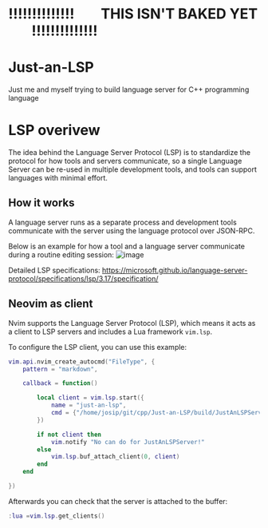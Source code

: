 # !!!!!!!!!!!!!! &nbsp;&nbsp;&nbsp;&nbsp;&nbsp;&nbsp; THIS ISN'T BAKED YET &nbsp;&nbsp;&nbsp;&nbsp;&nbsp;&nbsp;   !!!!!!!!!!!!!!
# Just-an-LSP #
Just me and myself trying to build language server for C++ programming language

# LSP overivew #
The idea behind the Language Server Protocol (LSP) is to standardize the protocol for how tools and servers communicate, so a single Language Server can be re-used in multiple development tools, and tools can support languages with minimal effort.

## How it works ##
A language server runs as a separate process and development tools communicate with the server using the language protocol over JSON-RPC. 

Below is an example for how a tool and a language server communicate during a routine editing session:
![image](https://github.com/jkeresman01/Just-an-LSP/assets/165517653/6c92eaf4-3656-48b2-8716-597aab1bea4c)

Detailed LSP specifications: https://microsoft.github.io/language-server-protocol/specifications/lsp/3.17/specification/ 

## Neovim as client ## 
Nvim supports the Language Server Protocol (LSP), which means it acts as a client to LSP servers and includes a Lua framework `vim.lsp`.

To configure the LSP client, you can use this example:

```Lua
vim.api.nvim_create_autocmd("FileType", {
    pattern = "markdown",

    callback = function()

        local client = vim.lsp.start({
            name = "just-an-lsp",
            cmd = {"/home/josip/git/cpp/Just-an-LSP/build/JustAnLSPServer"}
        })

        if not client then
            vim.notify "No can do for JustAnLSPServer!"
        else
            vim.lsp.buf_attach_client(0, client)
        end
    end

})

```
Afterwards you can check that the server is attached to the buffer:

```Lua
:lua =vim.lsp.get_clients()
```


